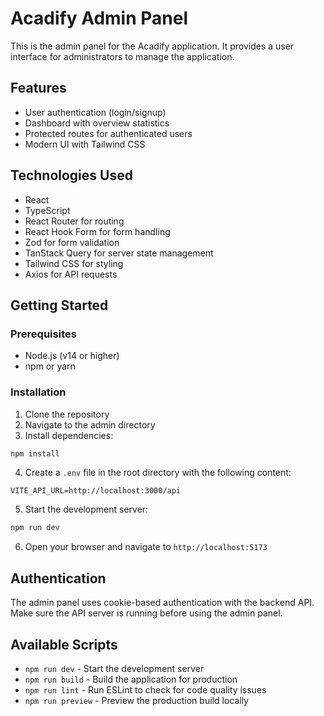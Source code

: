 # Acadify Admin Panel

This is the admin panel for the Acadify application. It provides a user interface for administrators to manage the application.

## Features

- User authentication (login/signup)
- Dashboard with overview statistics
- Protected routes for authenticated users
- Modern UI with Tailwind CSS

## Technologies Used

- React
- TypeScript
- React Router for routing
- React Hook Form for form handling
- Zod for form validation
- TanStack Query for server state management
- Tailwind CSS for styling
- Axios for API requests

## Getting Started

### Prerequisites

- Node.js (v14 or higher)
- npm or yarn

### Installation

1. Clone the repository
2. Navigate to the admin directory
3. Install dependencies:

```bash
npm install
```

4. Create a `.env` file in the root directory with the following content:

```
VITE_API_URL=http://localhost:3000/api
```

5. Start the development server:

```bash
npm run dev
```

6. Open your browser and navigate to `http://localhost:5173`

## Authentication

The admin panel uses cookie-based authentication with the backend API. Make sure the API server is running before using the admin panel.

## Available Scripts

- `npm run dev` - Start the development server
- `npm run build` - Build the application for production
- `npm run lint` - Run ESLint to check for code quality issues
- `npm run preview` - Preview the production build locally
